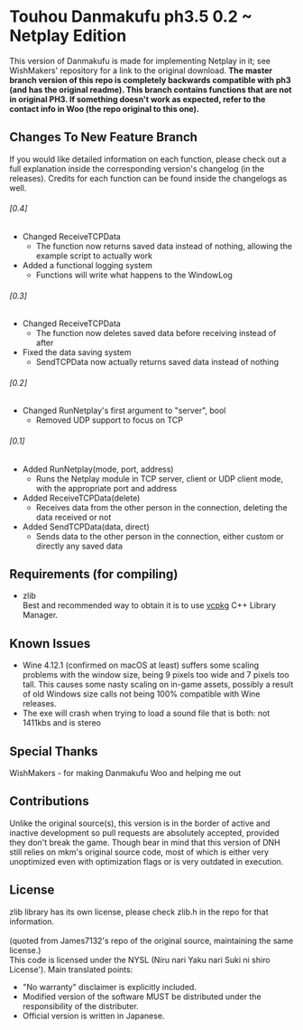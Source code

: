 # Touhou Danmakufu ph3.5 0.2 ~ Netplay Edition
This version of Danmakufu is made for implementing Netplay in it; see WishMakers' repository for a link to the original download. <b>The master branch version of this repo is completely backwards compatible with ph3 (and has the original readme). This branch contains functions that are not in original PH3. If something doesn't work as expected, refer to the contact info in Woo (the repo original to this one).</b>

## Changes To New Feature Branch
If you would like detailed information on each function, please check out a full explanation inside the corresponding version's changelog (in the releases).
Credits for each function can be found inside the changelogs as well.

###### [0.4]
 * Changed ReceiveTCPData
 	- The function now returns saved data instead of nothing, allowing the example script to actually work
 * Added a functional logging system
 	- Functions will write what happens to the WindowLog

###### [0.3]
 * Changed ReceiveTCPData
	- The function now deletes saved data before receiving instead of after
 * Fixed the data saving system
 	- SendTCPData now actually returns saved data instead of nothing

###### [0.2]
 * Changed RunNetplay's first argument to "server", bool
	- Removed UDP support to focus on TCP

###### [0.1]
 * Added RunNetplay(mode, port, address)
	- Runs the Netplay module in TCP server, client or UDP client mode, with the appropriate port and address
 * Added ReceiveTCPData(delete)
	- Receives data from the other person in the connection, deleting the data received or not
 * Added SendTCPData(data, direct)
	- Sends data to the other person in the connection, either custom or directly any saved data

## Requirements (for compiling)
 * zlib
</br>Best and recommended way to obtain it is to use [vcpkg](https://github.com/Microsoft/vcpkg) C++ Library Manager.

## Known Issues
 * Wine 4.12.1 (confirmed on macOS at least) suffers some scaling problems with the window size, being 9 pixels too wide and 7 pixels too tall.  This causes some nasty scaling on in-game assets, possibly a result of old Windows size calls not being 100% compatible with Wine releases.
 * The exe will crash when trying to load a sound file that is both: not 1411kbs and is stereo

## Special Thanks
WishMakers - for making Danmakufu Woo and helping me out

## Contributions
Unlike the original source(s), this version is in the border of active and inactive development so pull requests are absolutely accepted, provided they don't break the game. Though bear in mind that this version of DNH still relies on mkm's original source code, most of which is either very unoptimized even with optimization flags or is very outdated in execution.

## License
zlib library has its own license, please check zlib.h in the repo for that information.</br></br>
(quoted from James7132's repo of the original source, maintaining the same license.) </br>This code is licensed under the NYSL (Niru nari Yaku nari Suki ni shiro License'). Main translated points:

 * "No warranty" disclaimer is explicitly included.
 * Modified version of the software MUST be distributed under the responsibility of the distributer.
 * Official version is written in Japanese.
